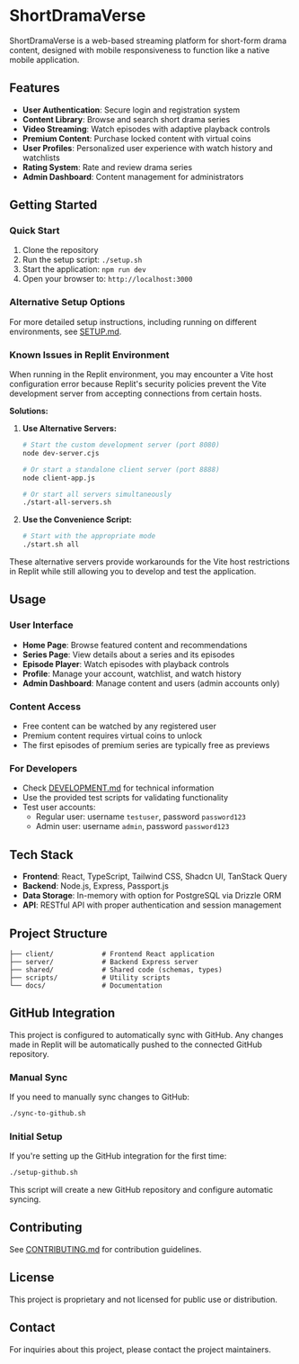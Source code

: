 # ShortDramaVerse

ShortDramaVerse is a web-based streaming platform for short-form drama content, designed with mobile responsiveness to function like a native mobile application.

## Features

- **User Authentication**: Secure login and registration system
- **Content Library**: Browse and search short drama series 
- **Video Streaming**: Watch episodes with adaptive playback controls
- **Premium Content**: Purchase locked content with virtual coins
- **User Profiles**: Personalized user experience with watch history and watchlists
- **Rating System**: Rate and review drama series
- **Admin Dashboard**: Content management for administrators

## Getting Started

### Quick Start

1. Clone the repository
2. Run the setup script: `./setup.sh`
3. Start the application: `npm run dev`
4. Open your browser to: `http://localhost:3000`

### Alternative Setup Options

For more detailed setup instructions, including running on different environments, see [SETUP.md](SETUP.md).

### Known Issues in Replit Environment

When running in the Replit environment, you may encounter a Vite host configuration error because Replit's security policies prevent the Vite development server from accepting connections from certain hosts. 

**Solutions:**

1. **Use Alternative Servers:**
   ```bash
   # Start the custom development server (port 8080)
   node dev-server.cjs
   
   # Or start a standalone client server (port 8888)
   node client-app.js
   
   # Or start all servers simultaneously
   ./start-all-servers.sh
   ```

2. **Use the Convenience Script:**
   ```bash
   # Start with the appropriate mode
   ./start.sh all
   ```

These alternative servers provide workarounds for the Vite host restrictions in Replit while still allowing you to develop and test the application.

## Usage

### User Interface

- **Home Page**: Browse featured content and recommendations
- **Series Page**: View details about a series and its episodes
- **Episode Player**: Watch episodes with playback controls
- **Profile**: Manage your account, watchlist, and watch history
- **Admin Dashboard**: Manage content and users (admin accounts only)

### Content Access

- Free content can be watched by any registered user
- Premium content requires virtual coins to unlock
- The first episodes of premium series are typically free as previews

### For Developers

- Check [DEVELOPMENT.md](DEVELOPMENT.md) for technical information
- Use the provided test scripts for validating functionality
- Test user accounts:
  - Regular user: username `testuser`, password `password123`
  - Admin user: username `admin`, password `password123`

## Tech Stack

- **Frontend**: React, TypeScript, Tailwind CSS, Shadcn UI, TanStack Query
- **Backend**: Node.js, Express, Passport.js
- **Data Storage**: In-memory with option for PostgreSQL via Drizzle ORM
- **API**: RESTful API with proper authentication and session management

## Project Structure

```
├── client/            # Frontend React application
├── server/            # Backend Express server
├── shared/            # Shared code (schemas, types)
├── scripts/           # Utility scripts
└── docs/              # Documentation
```

## GitHub Integration

This project is configured to automatically sync with GitHub. Any changes made in Replit will be automatically pushed to the connected GitHub repository.

### Manual Sync

If you need to manually sync changes to GitHub:

```bash
./sync-to-github.sh
```

### Initial Setup

If you're setting up the GitHub integration for the first time:

```bash
./setup-github.sh
```

This script will create a new GitHub repository and configure automatic syncing.

## Contributing

See [CONTRIBUTING.md](CONTRIBUTING.md) for contribution guidelines.

## License

This project is proprietary and not licensed for public use or distribution.

## Contact

For inquiries about this project, please contact the project maintainers.